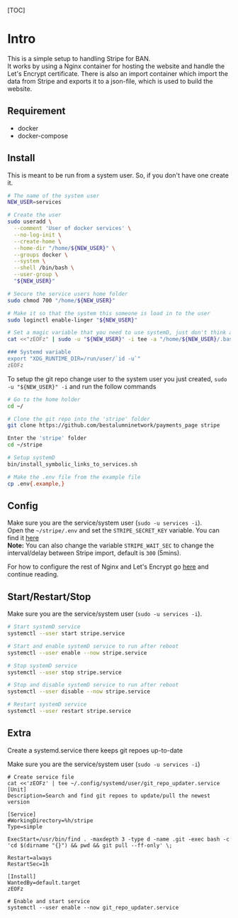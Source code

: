 [TOC]

# Intro
This is a simple setup to handling Stripe for BAN.  
It works by using a Nginx container for hosting the website and handle the Let's Encrypt certificate. There is also an import container which import the data from Stripe and exports it to a json-file, which is used to build the website.

## Requirement
- docker
- docker-compose

## Install
This is meant to be run from a system user. So, if you don't have one create it.
```bash
# The name of the system user
NEW_USER=services

# Create the user
sudo useradd \
  --comment 'User of docker services' \
  --no-log-init \
  --create-home \
  --home-dir "/home/${NEW_USER}" \
  --groups docker \
  --system \
  --shell /bin/bash \
  --user-group \
  "${NEW_USER}"

# Secure the service users home folder
sudo chmod 700 "/home/${NEW_USER}"

# Make it so that the system this someone is load in to the user
sudo loginctl enable-linger "${NEW_USER}"

# Set a magic variable that you need to use systemD, just don't think about it
cat <<"zEOFz" | sudo -u "${NEW_USER}" -i tee -a "/home/${NEW_USER}/.bashrc"

### Systemd variable
export "XDG_RUNTIME_DIR=/run/user/`id -u`"
zEOFz
```

To setup the git repo change user to the system user you just created, `sudo -u "${NEW_USER}" -i` and run the follow commands
```bash
# Go to the home holder
cd ~/

# Clone the git repo into the 'stripe' folder
git clone https://github.com/bestalumninetwork/payments_page stripe

Enter the 'stripe' folder
cd ~/stripe

# Setup systemD
bin/install_symbolic_links_to_services.sh

# Make the .env file from the example file
cp .env{.example,}
```

## Config
Make sure you are the service/system user (`sudo -u services -i`).  
Open the `~/stripe/.env` and set the `STRIPE_SECRET_KEY` variable. You can find it [here](https://dashboard.stripe.com/apikeys)  
**Note:** You can also change the variable `STRIPE_WAIT_SEC` to change the interval/delay between Stripe import, default is `300` (5mins).  

For how to configure the rest of Nginx and Let's Encrypt go [here](https://github.com/dvaerum/nginx-with-certbot-in-docker) and continue reading.

## Start/Restart/Stop
Make sure you are the service/system user (`sudo -u services -i`).
```bash
# Start systemD service
systemctl --user start stripe.service

# Start and enable systemD service to run after reboot
systemctl --user enable --now stripe.service

# Stop systemD service
systemctl --user stop stripe.service

# Stop and disable systemD service to run after reboot
systemctl --user disable --now stripe.service

# Restart systemD service
systemctl --user restart stripe.service
```

## Extra
Create a systemd.service there keeps git repoes up-to-date  

Make sure you are the service/system user (`sudo -u services -i`)
```
# Create service file
cat <<'zEOFz' | tee ~/.config/systemd/user/git_repo_updater.service
[Unit]
Description=Search and find git repoes to update/pull the newest version

[Service]
#WorkingDirectory=%h/stripe
Type=simple

ExecStart=/usr/bin/find . -maxdepth 3 -type d -name .git -exec bash -c 'cd $(dirname "{}") && pwd && git pull --ff-only' \;

Restart=always
RestartSec=1h

[Install]
WantedBy=default.target
zEOFz

# Enable and start service
systemctl --user enable --now git_repo_updater.service
```


